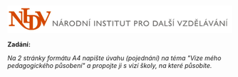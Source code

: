 ![NIDV logo](https://github.com/bedjan/zaverecna_prace/raw/master/nidv.png "NIDV logo")

**Zadání:**

*Na 2 stránky formátu A4 napište úvahu (pojednání) na téma "Vize mého pedagogického působení" a propojte ji s vizí školy, na které působíte.*
